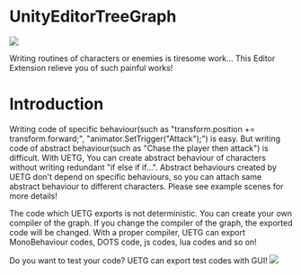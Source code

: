 # UnityEditorTreeGraph
![](https://imgur.com/SkJGTSh.png)

Writing routines of characters or enemies is tiresome work...
This Editor Extension relieve you of such painful works!

# Introduction
Writing code of specific behaviour(such as "transform.position += transform.forward;", "animator.SetTrigger("Attack");") is easy. But writing code of abstract behaviour(such as "Chase the player then attack") is difficult.
With UETG, You can create abstract behaviour of characters without writing redundant "if else if if...".
Abstract behaviours created by UETG don't depend on specific behaviours, so you can attach same abstract behaviour to different characters.
Please see example scenes for more details!

The code which UETG exports is not deterministic. You can create your own compiler of the graph. If you change the compiler of the graph, the exported code will be changed. With a proper compiler, UETG can export MonoBehaviour codes, DOTS code, js codes, lua codes and so on!

Do you want to test your code? UETG can export test codes with GUI!
![](https://imgur.com/Q9ZWJbH.png)
